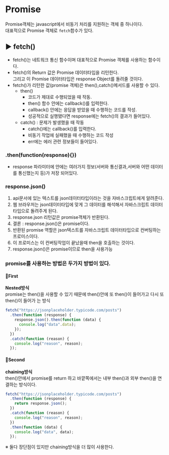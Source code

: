 # Promise

Promise객체는 javascript에서 비동기 처리를 지원하는 객체 중 하나이다.<br />
대표적으로 Promise 객체로 `fetch`함수가 있다.<br />

## ▶ fetch()

- fetch()는 네트워크 통신 함수이며 대표적으로 Promise 객체를 사용하는 함수이다.
- fetch()의 Return 값은 Promise 데이터타입을 리턴한다.<br /> 그리고 이 Promise 데이터타입은 response Object를 돌려줄 것이다.
- fetch()가 리턴한 값(promise 객체)은 then(),catch()메서드를 사용할 수 있다.
  - then()
    - 코드가 제대로 수행되었을 때 작동.
    - then() 함수 안에는 callback()를 입력한다.
    - callback() 안에는 응답을 받았을 때 수행하는 코드를 작성.
    - 성공적으로 실행됐다면 response에는 fetch()의 결과가 들어있다.
  - catch() : 문제가 발생했을 때 작동
    - catch()에는 callback()를 입력한다.
    - 비동기 작업에 실패했을 때 수행하는 코드 작성
    - err에는 에러 관련 정보들이 들어있다.

### **.then(function(response){})**

- response 파라미터에 안에는 여러가지 정보(서버와 통신결과,서버와 어떤 데이터를 통신했는지 등)가 저장 되어있다.

### **response.json()**

1. api문서에 있는 텍스트를 json데이터타입이라는 것을 자바스크립트에게 알려준다.
2. 웹 브라우저는 json데이터타입에 맞게 그 데이터를 해석해서 자바스크립트 데이터 타입으로 돌려주게 된다.
3. response.json 리턴값은 promise객체가 반환된다.
4. 결론 : response.json()은 promise이다.
5. 반환된 promise 역할은 json텍스트를 자바스크립트 데이터타입으로 컨버팅하는 프로미스이다.
6. 이 프로미스는 이 컨버팅작업이 끝났을때 then을 호출하는 것이다.
7. response.json()은 promise이므로 then을 사용가능

### promise를 사용하는 방법은 두가지 방법이 있다.

#### 🚀**First**

**Nested방식**<br />
promise는 then()을 사용할 수 있기 때문에 then()안에 또 then()이 들어가고 다시 또 then()이 들어가 는 방식

```js
fetch("https://jsonplaceholder.typicode.com/posts")
  .then(function (response) {
    response.json().then(function (data) {
      console.log("data".data);
    });
  })
  .catch(function (reason) {
    console.log("reason", reason);
  });
```

#### 🚀**Second**

**chaining방식**<br />
then()안에서 promise를 return 하고 바깥쪽에서는 내부 then()과 외부 then()을 연결하는 방식이다.

```js
fetch("https://jsonplaceholder.typicode.com/posts")
  .then(function (response) {
    return response.json();
  })
  .catch(function (reason) {
    console.log("reason", reason);
  })
  .then(function (data) {
    console.log("data", data);
  });
```

※ 둘다 장단점이 있지만 chaining방식을 더 많이 사용한다.
